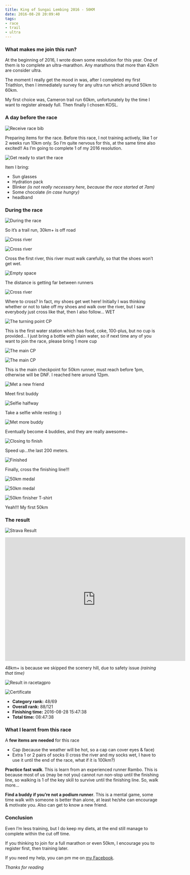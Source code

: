 ```yaml
---
title: King of Sungai Lembing 2016 - 50KM
date: 2016-08-28 20:09:40
tags:
- race
- trail
- ultra
---
```


### What makes me join this run?

At the beginning of 2016, I wrote down some resolution for this year. One of them is to complete an ultra-marathon. Any marathons that more than 42km are consider ultra.

The moment I really get the mood in was, after I completed my first Triathlon, then I immediately survey for any ultra run which around 50km to 60km.

My first choice was, Cameron trail run 60km, unfortunately by the time I want to register already full. Then finally I chosen KOSL.

### A day before the race

![Receive race bib](https://scontent.fkul1-1.fna.fbcdn.net/v/t1.0-9/14045584_1101502123267209_322620895212761064_n.jpg?oh=8d9d3046b32912aa7ab54a9ade8c988f&oe=586C422D)

Preparing items for the race. Before this race, I not training actively, like 1 or 2 weeks run 10km only. So I’m quite nervous for this, at the same time also excited!! As I’m going to complete 1 of my 2016 resolution.

![Get ready to start the race](https://scontent.fkul1-1.fna.fbcdn.net/v/t1.0-9/14089022_1102465819837506_1263527250989792721_n.jpg?oh=e34612b44081299a72123be59e7539dd&oe=5866B537)

Item I bring:

- Sun glasses
- Hydration pack
- Blinker _(is not really necessary here, because the race started at 7am)_
- Some chocolate _(in case hungry)_
- headband

### During the race

![During the race](https://scontent.fkul1-1.fna.fbcdn.net/v/t1.0-9/14063786_1102465836504171_7544805153908402588_n.jpg?oh=245ff907a7cc8a44512e1cc4af1253bf&oe=583C1F3A)

So it’s a trail run, 30km+ is off road

![Cross river](https://scontent.fkul1-1.fna.fbcdn.net/v/t1.0-9/14045961_1102465923170829_4215741024983639051_n.jpg?oh=933f2c9ce0b07fe3c0a8dc1810fae6d0&oe=5866AECE)

![Cross river](https://scontent.fkul1-1.fna.fbcdn.net/v/t1.0-9/14063961_1102465986504156_4652752038099933677_n.jpg?oh=db863f0eded807a689878a115ea7541b&oe=587B918D)

Cross the first river, this river must walk carefully, so that the shoes won’t get wet.

![Empty space](https://scontent.fkul1-1.fna.fbcdn.net/v/t1.0-9/14067546_1102466016504153_611187237855329010_n.jpg?oh=5f9dcc253fd71a1543f9eeb18205ca2f&oe=587CE63B)

The distance is getting far between runners

![Cross river](https://scontent.fkul1-1.fna.fbcdn.net/v/t1.0-9/14051815_1102466039837484_7642826906393058132_n.jpg?oh=ebbf1f5951317ff0bfa05355a017ff97&oe=58752A7B)

Where to cross? In fact, my shoes get wet here! Initially I was thinking whether or not to take off my shoes and walk over the river, but I saw everybody just cross like that, then I also follow… WET

![The turning point CP](https://scontent.fkul1-1.fna.fbcdn.net/v/t1.0-9/14064309_1102466053170816_7704078139504415730_n.jpg?oh=22aa907ec453c801a47c87143a6fb77b&oe=5884B9E5)

This is the first water station which has food, coke, 100-plus, but no cup is provided… I just bring a bottle with plain water, so if next time any of you want to join the race, please bring 1 more cup

![The main CP](https://scontent.fkul1-1.fna.fbcdn.net/v/t1.0-9/14117829_1102466083170813_9090866633006718590_n.jpg?oh=eafd9225bae6ae0d0b4db9681885d225&oe=587F3594)

![The main CP](https://scontent.fkul1-1.fna.fbcdn.net/v/t1.0-9/14102607_1102466123170809_8543535334523634252_n.jpg?oh=c67a9bec46f1aeb633cd208d289a5d1a&oe=586A85D7)

This is the main checkpoint for 50km runner, must reach before 1pm, otherwise will be DNF. I reached here around 12pm.

![Met a new friend](https://scontent.fkul1-1.fna.fbcdn.net/v/t1.0-9/14045957_1102466179837470_2607959750112034358_n.jpg?oh=7bc3bd15163e345a5ae09403e881d213&oe=5875491C)

Meet first buddy

![Selfie halfway](https://scontent.fkul1-1.fna.fbcdn.net/v/t1.0-9/14117804_1102466209837467_2013303166947819868_n.jpg?oh=2628532e929d682496410a04c8bb4363&oe=587FAFAA)

Take a selfie while resting :)

![Met more buddy](https://scontent.fkul1-1.fna.fbcdn.net/v/t1.0-9/14183827_1102466239837464_1345450530497900634_n.jpg?oh=821bf72673926e8f3a91aa7886ec1e3b&oe=58664968)

Eventually become 4 buddies, and they are really awesome~

![Closing to finish](https://scontent.fkul1-1.fna.fbcdn.net/t31.0-8/14195283_1102720393145382_1497728274435395774_o.jpg)

Speed up…the last 200 meters.

![Finished](https://scontent.fkul1-1.fna.fbcdn.net/v/t1.0-9/14141877_1102466296504125_5400660313816290685_n.jpg?oh=4bac616c16ec75fb125ee02b27b0e40e&oe=587A41C8)

Finally, cross the finishing line!!!

![50km medal](https://scontent.fkul1-1.fna.fbcdn.net/v/t1.0-9/14100544_1102466303170791_6665407672754179949_n.jpg?oh=e43cd66fc4d342be48c38211ba3e257d&oe=58859E14)

![50km medal](https://scontent.fkul1-1.fna.fbcdn.net/v/t1.0-9/14102349_1102466359837452_5206227381288274638_n.jpg?oh=3434376cbd099b2154acb8804cccffc1&oe=583E5485)

![50km finisher T-shirt](https://scontent.fkul1-1.fna.fbcdn.net/v/t1.0-9/14184510_1102466369837451_3046469476608943008_n.jpg?oh=43f26274cdd3f2606439e1ebb5778a57&oe=5867F8B8)

Yeah!!! My first 50km

### The result

![Strava Result](https://scontent.fkul1-1.fna.fbcdn.net/v/t1.0-9/14117734_1102719533145468_8753485030233093813_n.jpg?oh=b59765c245ede7fa34d6953a26ee7b2a&oe=587F482E)

<iframe height='405' width='590' frameborder='0' allowtransparency='true' scrolling='no' src='https://www.strava.com/activities/692204356/embed/78db40bd44e8cb891a2163c3b7627197c54a8899'></iframe>

48km+ is because we skipped the scenery hill, due to safety issue _(raining that time)_

![Result in racetagpro](https://c6.staticflickr.com/9/8769/29591043301_9ce6ca743a_b.jpg)

![Certificate](https://c6.staticflickr.com/9/8175/29047868333_aacf94b61b_b.jpg)

- **Category rank:** 48/69
- **Overall rank:** 88/121
- **Finishing time:** 2016-08-28 15:47:38
- **Total time:** 08:47:38

### What I learnt from this race

A **few items are needed** for this race

- Cap (because the weather will be hot, so a cap can cover eyes & face)
- Extra 1 or 2 pairs of socks (I cross the river and my socks wet, I have to use it until the end of the race, what if it is 100km?)

**Practice fast walk**. This is learn from an experienced runner Rambo. This is because most of us (may be not you) cannot run non-stop until the finishing line, so walking is 1 of the key skill to survive until the finishing line. So, walk more…

**Find a buddy if you’re not a podium runner**. This is a mental game, some time walk with someone is better than alone, at least he/she can encourage & motivate you. Also can get to know a new friend.

### Conclusion

Even I’m less training, but I do keep my diets, at the end still manage to complete within the cut off time.

If you thinking to join for a full marathon or even 50km, I encourage you to register first, then training later.

If you need my help, you can pm me on [my Facebook](https://www.facebook.com/jsify).

_Thanks for reading_
